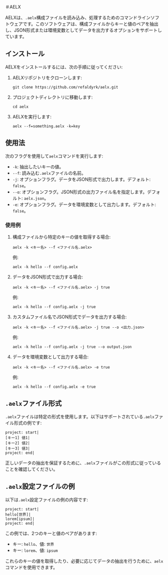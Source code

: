 ＃AELX

AELXは、`.aelx`構成ファイルを読み込み、処理するためのコマンドラインソフトウェアです。このソフトウェアは、構成ファイルからキーと値のペアを抽出し、JSON形式または環境変数としてデータを出力するオプションをサポートしています。

## インストール

AELXをインストールするには、次の手順に従ってください:

1. AELXリポジトリをクローンします:

   ```shell
   git clone https://github.com/refaldyrk/aelx.git
   ```

2. プロジェクトディレクトリに移動します:

   ```shell
   cd aelx
   ```

3. AELXを実行します:

   ```shell
   aelx --f=something.aelx -k=key
   ```

## 使用法

次のフラグを使用して`aelx`コマンドを実行します:

- `-k`: 抽出したいキーの値。
- `--f`: 読み込む`.aelx`ファイルの名前。
- `-j`: オプションフラグ。データをJSON形式で出力します。デフォルト: `false`。
- `--o`: オプションフラグ。JSON形式の出力ファイル名を指定します。デフォルト: `aelx.json`。
- `-e`: オプションフラグ。データを環境変数として出力します。デフォルト: `false`。

### 使用例

1. 構成ファイルから特定のキーの値を取得する場合:

   ```shell
   aelx -k <キー名> --f <ファイル名.aelx>
   ```

   例:
   ```shell
   aelx -k hello --f config.aelx
   ```

2. データをJSON形式で出力する場合:

   ```shell
   aelx -k <キー名> --f <ファイル名.aelx> -j true
   ```

   例:
   ```shell
   aelx -k hello --f config.aelx -j true
   ```

3. カスタムファイル名でJSON形式でデータを出力する場合:

   ```shell
   aelx -k <キー名> --f <ファイル名.aelx> -j true --o <出力.json>
   ```

   例:
   ```shell
   aelx -k hello --f config.aelx -j true --o output.json
   ```

4. データを環境変数として出力する場合:

   ```shell
   aelx -k <キー名> --f <ファイル名.aelx> -e true
   ```

   例:
   ```shell
   aelx -k hello --f config.aelx -e true
   ```

## `.aelx`ファイル形式

`.aelx`ファイルは特定の形式を使用します。以下はサポートされている`.aelx`ファイル形式の例です:

```
project: start|
[キー1] 値1|
[キー2] 値2|
[キー3] 値3|
project: end|
```

正しいデータの抽出を保証するために、`.aelx`ファイルがこの形式に従っていることを確認してください。

## `.aelx`設定ファイルの例

以下は`.aelx`設定ファイルの例の内容です:

```
project: start|
hello[世界]|
lorem[ipsum]|
project: end|
```

この例では、2つのキーと値のペアがあります:

- キー: `hello`、値: `世界`
- キー: `lorem`、値: `ipsum`

これらのキーの値を取得したり、必要に応じてデータの抽出を行うために、`aelx`コマンドを使用できます。